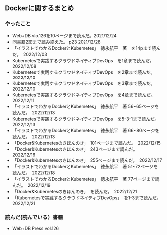 ## Dockerに関するまとめ

### やったこと

- Web+DB vlo.126を10ページまで読んだ。2021/12/24
- 同書籍2節まで読み終えた。 p23 2021/12/28
- 「イラストでわかるDockerとKubernetes」　徳永航平　著　を14pまで読んだ。　2022/12/03
- Kubernetesで実践するクラウドネイティブDevOps　を1章まで読んだ。　2022/12/08
- Kubernetesで実践するクラウドネイティブDevOps　を2章まで読んだ。　2022/12/10
- Kubernetesで実践するクラウドネイティブDevOps　を3章まで読んだ。　2022/12/10
- Kubernetesで実践するクラウドネイティブDevOps　を4章まで読んだ。　2022/12/11
- 「イラストでわかるDockerとKubernetes」　徳永航平　著 56~65ページを読んだ。　2022/12/13
- Kubernetesで実践するクラウドネイティブDevOps　を5-3-1まで読んだ。　2022/12/13
- 「イラストでわかるDockerとKubernetes」　徳永航平　著 66~80ページを読んだ。　2022/12/13
- 「Docker&Kubernetesのきほんのき」　101ページまで読んだ。　2022/12/15
- 「Docker&Kubernetesのきほんのき」　243ページまで読んだ。　2022/12/16
- 「Docker&Kubernetesのきほんのき」　255ページまで読んだ。　2022/12/17
- 「イラストでわかるDockerとKubernetes」　徳永航平　著 51~72ページを読んだ。　2022/12/18
- 「イラストでわかるDockerとKubernetes」　徳永航平　著 77ページまで読んだ。　2022/12/19
- 「Docker&Kubernetesのきほんのき」　を読んだ。　2022/12/21
- 「Kubernetesで実践するクラウドネイティブDevOps」　を1-3まで読んだ。　2022/12/21




### 読んだ(読んでいる）書籍

- Web+DB Press vol.126

